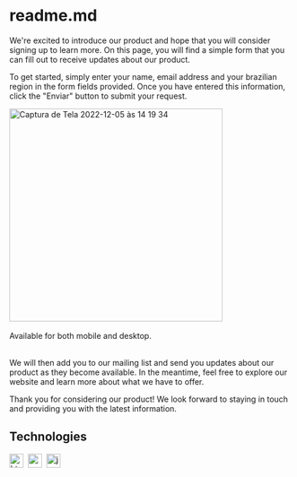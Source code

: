 
# readme.md

We're excited to introduce our product and hope that you will consider signing up to learn more. 
On this page, you will find a simple form that you can fill out to receive updates about our product.

To get started, simply enter your name, email address and your brazilian region in the form fields provided. 
Once you have entered this information, click the "Enviar" button to submit your request.


<img width="380" alt="Captura de Tela 2022-12-05 às 14 19 34" src="https://user-images.githubusercontent.com/96913788/205659468-f7c199d5-0c79-403d-a6c5-d4d77172fbea.png">


<br/>
<br/>
Available for both mobile and desktop.
<br/>
<br/>

We will then add you to our mailing list and send you updates about our product as they become available. 
In the meantime, feel free to explore our website and learn more about what we have to offer.

Thank you for considering our product! We look forward to staying in touch and providing you with the latest information.


## Technologies 


<img src="https://img.shields.io/badge/Html5-05122A?style=flat&logo=html5" alt="html5 Badge" height="25">&nbsp;
<img src="https://img.shields.io/badge/Css3-05122A?style=flat&logo=css3" alt="css3 Badge" height="25">&nbsp;
<img src="https://img.shields.io/badge/Javascript-05122A?style=flat&logo=javascript" alt="javascript Badge" height="25">&nbsp;


